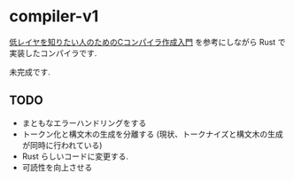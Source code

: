 # compiler-v1

[低レイヤを知りたい人のためのCコンパイラ作成入門](https://www.sigbus.info/compilerbook) を参考にしながら Rust で実装したコンパイラです.

未完成です.

## TODO
- まともなエラーハンドリングをする
- トークン化と構文木の生成を分離する (現状、トークナイズと構文木の生成が同時に行われている)
- Rust らしいコードに変更する.
- 可読性を向上させる
